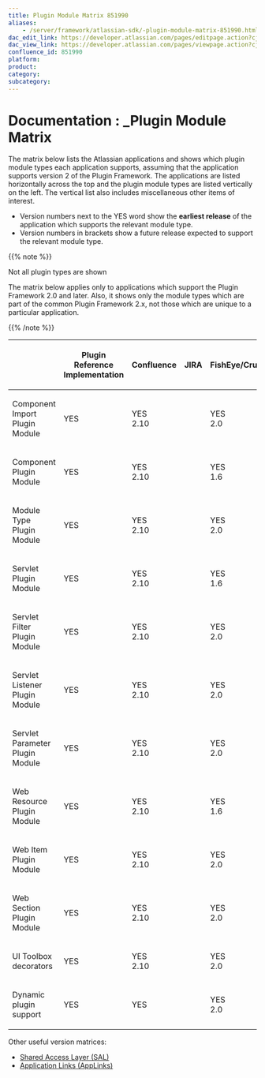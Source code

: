 ```yaml
---
title: Plugin Module Matrix 851990
aliases:
    - /server/framework/atlassian-sdk/-plugin-module-matrix-851990.html
dac_edit_link: https://developer.atlassian.com/pages/editpage.action?cjm=wozere&pageId=851990
dac_view_link: https://developer.atlassian.com/pages/viewpage.action?cjm=wozere&pageId=851990
confluence_id: 851990
platform:
product:
category:
subcategory:
---
```

# Documentation : \_Plugin Module Matrix

The matrix below lists the Atlassian applications and shows which plugin module types each application supports, assuming that the application supports version 2 of the Plugin Framework. The applications are listed horizontally across the top and the plugin module types are listed vertically on the left. The vertical list also includes miscellaneous other items of interest.

-   Version numbers next to the YES word show the **earliest release** of the application which supports the relevant module type.
-   Version numbers in brackets show a future release expected to support the relevant module type.

{{% note %}}

Not all plugin types are shown

The matrix below applies only to applications which support the Plugin Framework 2.0 and later. Also, it shows only the module types which are part of the common Plugin Framework 2.x, not those which are unique to a particular application.

{{% /note %}}

<table style="width:100%;">
<colgroup>
<col style="width: 14%" />
<col style="width: 14%" />
<col style="width: 14%" />
<col style="width: 14%" />
<col style="width: 14%" />
<col style="width: 14%" />
<col style="width: 14%" />
</colgroup>
<thead>
<tr class="header">
<th><p> </p></th>
<th><p>Plugin Reference Implementation</p></th>
<th><p>Confluence</p></th>
<th><p>JIRA</p></th>
<th><p>FishEye/Crucible</p></th>
<th><p>Crowd</p></th>
<th><p>Bamboo</p></th>
</tr>
</thead>
<tbody>
<tr class="odd">
<td><p>Component Import Plugin Module</p></td>
<td><p>YES</p></td>
<td><p>YES<br />
2.10</p></td>
<td><p> </p></td>
<td><p>YES<br />
2.0</p></td>
<td><p>YES<br />
1.6</p></td>
<td><p> </p></td>
</tr>
<tr class="even">
<td><p>Component Plugin Module</p></td>
<td><p>YES</p></td>
<td><p>YES<br />
2.10</p></td>
<td><p> </p></td>
<td><p>YES<br />
1.6</p></td>
<td><p>YES<br />
1.5</p></td>
<td><p> </p></td>
</tr>
<tr class="odd">
<td><p>Module Type Plugin Module</p></td>
<td><p>YES</p></td>
<td><p>YES<br />
2.10</p></td>
<td><p> </p></td>
<td><p>YES<br />
2.0</p></td>
<td><p>YES<br />
1.6</p></td>
<td><p> </p></td>
</tr>
<tr class="even">
<td><p>Servlet Plugin Module</p></td>
<td><p>YES</p></td>
<td><p>YES<br />
2.10</p></td>
<td><p> </p></td>
<td><p>YES<br />
1.6</p></td>
<td><p>YES<br />
1.5</p></td>
<td><p> </p></td>
</tr>
<tr class="odd">
<td><p>Servlet Filter Plugin Module</p></td>
<td><p>YES</p></td>
<td><p>YES<br />
2.10</p></td>
<td><p> </p></td>
<td><p>YES<br />
2.0</p></td>
<td><p>YES<br />
1.6</p></td>
<td><p> </p></td>
</tr>
<tr class="even">
<td><p>Servlet Listener Plugin Module</p></td>
<td><p>YES</p></td>
<td><p>YES<br />
2.10</p></td>
<td><p> </p></td>
<td><p>YES<br />
2.0</p></td>
<td><p>YES<br />
1.6</p></td>
<td><p> </p></td>
</tr>
<tr class="odd">
<td><p>Servlet Parameter Plugin Module</p></td>
<td><p>YES</p></td>
<td><p>YES<br />
2.10</p></td>
<td><p> </p></td>
<td><p>YES<br />
2.0</p></td>
<td><p>YES<br />
1.6</p></td>
<td><p> </p></td>
</tr>
<tr class="even">
<td><p>Web Resource Plugin Module</p></td>
<td><p>YES</p></td>
<td><p>YES<br />
2.10</p></td>
<td><p> </p></td>
<td><p>YES<br />
1.6</p></td>
<td><p>YES<br />
1.6</p></td>
<td><p> </p></td>
</tr>
<tr class="odd">
<td><p>Web Item Plugin Module</p></td>
<td><p>YES</p></td>
<td><p>YES<br />
2.10</p></td>
<td><p> </p></td>
<td><p>YES<br />
2.0</p></td>
<td><p>YES<br />
1.5</p></td>
<td><p> </p></td>
</tr>
<tr class="even">
<td><p>Web Section Plugin Module</p></td>
<td><p>YES</p></td>
<td><p>YES<br />
2.10</p></td>
<td><p> </p></td>
<td><p>YES<br />
2.0</p></td>
<td><p>YES<br />
1.5</p></td>
<td><p> </p></td>
</tr>
<tr class="odd">
<td><p>UI Toolbox decorators</p></td>
<td><p>YES</p></td>
<td><p>YES<br />
2.10</p></td>
<td><p> </p></td>
<td><p>YES<br />
2.0</p></td>
<td><p>YES<br />
1.6</p></td>
<td><p> </p></td>
</tr>
<tr class="even">
<td><p>Dynamic plugin support</p></td>
<td><p>YES</p></td>
<td><p>YES</p></td>
<td><p> </p></td>
<td><p>YES<br />
2.0</p></td>
<td><p>YES<br />
1.6</p></td>
<td><p> </p></td>
</tr>
</tbody>
</table>

Other useful version matrices:

-   [Shared Access Layer (SAL)](/server/framework/atlassian-sdk/sal-version-matrix-5242944.html)
-   <a href="http://confluence.atlassian.com/display/APPLINKS/Application+Links+Version+Matrix" class="external-link">Application Links (AppLinks)</a>

























